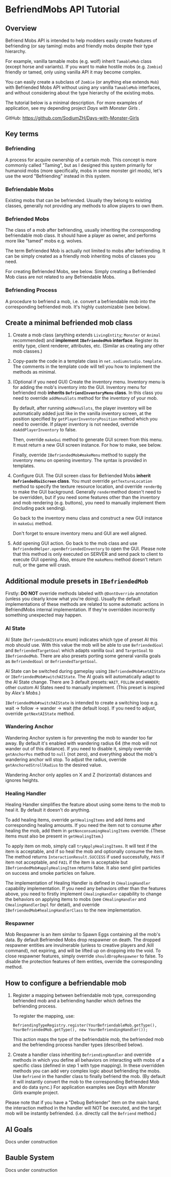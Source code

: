 # BefriendMobs API Tutorial

## Overview

Befriend Mobs API is intended to help modders easily create features of befriending (or say taming) mobs and friendly mobs despite their type hierarchy.

For example, vanilla tamable mobs (e.g. wolf) inherit `TamableMob` class (except horse and variants). If you want to make hostile mobs (e.g. `Zombie`) friendly or tamed, only using vanilla API it may become complex. 

You can easily create a subclass of `Zombie` (or anything else extends `Mob`) with Befriended Mobs API without using any vanilla `TamableMob` interfaces, and without considering about the type hierarchy of the existing mobs.

The tutorial below is a minimal description. For more examples of application, see my depending project *Days with Monster Girls* .

GitHub: https://github.com/SodiumZH/Days-with-Monster-Girls



## Key terms

### Befriending

A process for acquire ownership of a certain mob. This concept is more commonly called "Taming", but as I designed this system primarily for humanoid mobs (more specifically, mobs in some monster girl mods), let's use the word "Befriending" instead in this system.

### Befriendable Mobs

Existing mobs that can be befriended. Usually they belong to existing classes, generally not providing any methods to allow players to own them.

### Befriended Mobs

The class of a mob after befriending, usually inheriting the corresponding befriendable mob class. It should have a player as owner, and performs more like "tamed" mobs e.g. wolves.

The term Befriended Mob is actually not limited to mobs after befriending. It can be simply created as a friendly mob inheriting mobs of classes you need.

For creating Befriended Mobs, see below. Simply creating a Befriended Mob class are not related to any Befriendable Mobs.

### Befriending Process

A procedure to befriend a mob, i.e. convert a befriendable mob into the corresponding befriended mob. It's highly customizable (see below).



## Create a minimal befriended mob class

1. Create a mob class (anything extends `LivingEntity`; `Monster` or `Animal` recommended) and **implement `IBefriendedMob` interface**. Register its entity type, client renderer, attributes, etc. (Similar as creating any other mob classes.)

2. Copy-paste the code in a template class in `net.sodiumstudio.template`. The comments in the template code will tell you how to implement the methods as minimal.

3. (Optional if you need GUI) Create the inventory menu. Inventory menu is for adding the mob's inventory into the GUI. Inventory menu for befriended mob **inherits `BefriendInventoryMenu` class**. In this class you need to override `addMenuSlots` method for the inventory of your mob. 

   By default, after running `addMenuSlots`, the player inventory will be automatically added just like in the vanilla inventory screen, at the position specified by `getPlayerInventoryPosition` method which you need to override. If player inventory is not needed, override `doAddPlayerInventory` to false.

   Then, override `makeGui` method to generate GUI screen from this menu. It must return a new GUI screen instance. For how to make, see below.

   Finally, override `IBefriendedMob#makeMenu` method to supply the inventory menu on opening inventory. The syntax is provided in templates.

4. Configure GUI. The GUI screen class for Befriended Mobs **inherit `BefriendedGuiScreen` class**. You must override `getTextureLocation` method to specify the texture resource location, and override `renderBg` to make the GUI background. Generally `render`method doesn't need to be overridden, but if you need some features other than the inventory and mob rendering (e.g. buttons), you need to manually implement them (including pack sending).

   Go back to the inventory menu class and construct a new GUI instance in `makeGui` method.

   Don't forget to ensure inventory menu and GUI are well aligned.

5. Add opening GUI action. Go back to the mob class and use `BefriendedHelper.openBefriendedInventory` to open the GUI. Please note that this method is only executed on SERVER and send pack to client to execute GUI opening. Also, ensure the `makeMenu` method doesn't return null, or the game will crash.

## Additional module presets in `IBefriendedMob`

Firstly: **DO NOT** override methods labeled with `@DontOverride` annotation (unless you clearly know what you're doing). Usually the default implementations of these methods are related to some automatic actions in BefriendMobs internal implementation. If they're overridden incorrectly something unexpected may happen. 

### AI State

AI State (`BefriendedAIState` enum) indicates which type of preset AI this mob should use. With this value the mob will be able to use `BefriendedGoal` and `BefriendedTargetGoal` which adapts vanilla `Goal` and `TargetGoal` to `IBefriendedMob`. There are also presets porting some general vanilla goals as `BefriendedGoal` or `BefriendedTargetGoal`. 

AI State can be switched during gameplay using `IBefriendedMob#setAIState` or `IBefriendedMob#switchAIState`. The AI goals will automatically adapt to the AI State change. There are 3 default presets: `WAIT`, `FOLLOW` and `WANDER`; other custom AI States need to manually implement. (This preset is inspired by *Alex's Mobs*.)

`IBefriendedMob#switchAIState` is intended to create a switching loop e.g. wait -> follow -> wander -> wait (the default loop). If you need to adjust, override `getNextAIState` method.

### Wandering Anchor

Wandering Anchor system is for preventing the mob to wander too far away. By default it's enabled with wandering radius 64 (the mob will not wander out of this distance). If you need to disable it, simply override `getAnchorPos` method to `null` (not zero), and everything about the mob's wandering anchor will stop. To adjust the radius, override `getAnchoredStrollRadius` to the desired value.

Wandering Anchor only applies on X and Z (horizontal) distances and ignores heights.

### Healing Handler

Healing Handler simplifies the feature about using some items to the mob to heal it. By default it doesn't do anything.

To add healing items, override `getHealingItems` and add items and corresponding healing amounts. If you need the item not to consume after healing the mob, add them in `getNonconsumingHealingItems` override. (These items must also be present in `getHealingItem`.)

To apply item on mob, simply call `tryApplyHealingItems`. It will test if the item is acceptable, and if so heal the mob and optionally consume the item. The method returns `InteractionResult.SUCCESS` if used successfully, `PASS` if item not acceptable, and `FAIL` if the item is acceptable but `IBefriendedMob#applyHealingItem` returns false. It also send glint particles on success and smoke particles on failure.

The implementation of Healing Handler is defined in `CHealingHandler` capability implementation. If you need any behaviors other than the features above, you need to firstly implement `CHealingHandler` capability to change the behaviors on applying items to mobs (see `CHealingHandler` and `CHealingHandlerImpl` for detail), and override `IBefriendedMob#healingHandlerClass` to the new implementation. 

### Respawner

Mob Respawner is an item similar to Spawn Eggs containing all the mob's data. By default Befriended Mobs drop respawner on death. The dropped respawner entities are invulnerable (unless to creative players and /kill command), not expiring, and will be lifted up on dropping into the void. To close respawner features, simply override `shouldDropRespawner` to false. To disable the protection features of item entities, override the corresponding method.

## How to configure a befriendable mob

1) Register a mapping between befriendable mob type, corresponding befriended mob and a befriending handler which defines the befriending process.

   To register the mapping, use:

   `BefriendingTypeRegistry.register(YourBefriendableMob.getType(), YourBefriendedMob.getType(), new YourBefriendingHandler());`

   This action maps the type of the befriendable mob, the befriended mob and the befriending process handler types (described below). 

2)  Create a handler class inheriting `BefriendingHandler` and override methods in which you define all behaviors on interacting with mobs of a specific class (defined in step 1 with type mapping). In these overridden methods you can add very complex logic about befriending the mobs. Use `Befriend` in the handler class to finally befriend the mob. (By default it will instantly convert the mob to the corresponding Befriended Mob and do data sync.) For application examples see *Days with Monster Girls* example project.

   Please note that if you have a "Debug Befriender" item on the main hand, the interaction method in the handler will NOT be executed, and the target mob will be instantly befriended. (i.e. directly call the `Befriend` method.)

## AI Goals

Docs under construction

## Bauble System

Docs under construction
